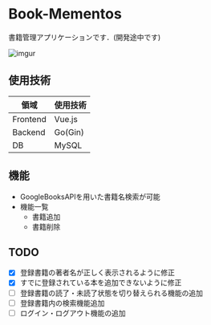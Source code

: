 # Book-Mementos
書籍管理アプリケーションです．(開発途中です)

![imgur](https://i.imgur.com/2cuntLB.png)

## 使用技術

| 領域 |使用技術  |
| -------- | -------- | 
| Frontend     | Vue.js     | 
| Backend     | Go(Gin)     | 
| DB     | MySQL     | 

## 機能
- GoogleBooksAPIを用いた書籍名検索が可能
- 機能一覧
  - 書籍追加
  - 書籍削除

## TODO
- [x] 登録書籍の著者名が正しく表示されるように修正
- [x] すでに登録されている本を追加できないように修正
- [ ] 登録書籍の読了・未読了状態を切り替えられる機能の追加
- [ ] 登録書籍内の検索機能追加
- [ ] ログイン・ログアウト機能の追加

